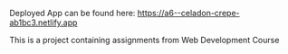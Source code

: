 Deployed App can be found here: https://a6--celadon-crepe-ab1bc3.netlify.app

This is a project containing assignments from Web Development Course